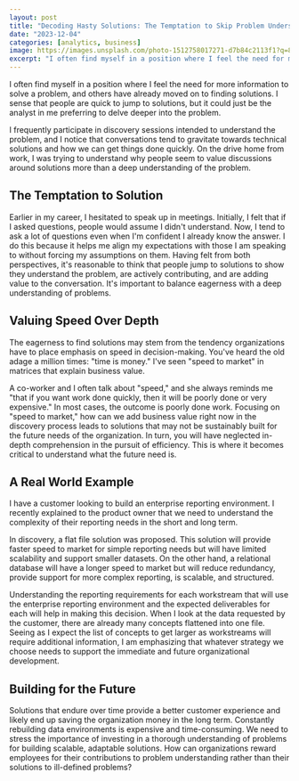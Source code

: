 ```yaml
---
layout: post
title: "Decoding Hasty Solutions: The Temptation to Skip Problem Understanding"
date: "2023-12-04"
categories: [analytics, business]
image: https://images.unsplash.com/photo-1512758017271-d7b84c2113f1?q=80&w=2070&auto=format&fit=crop&ixlib=rb-4.0.3&ixid=M3wxMjA3fDB8MHxwaG90by1wYWdlfHx8fGVufDB8fHx8fA%3D%3D
excerpt: "I often find myself in a position where I feel the need for more information to solve a problem, and others have already moved on to finding solutions. I sense that people are quick to jump to solutions, but it could just be the analyst in me preferring to delve deeper into the problem. I frequently participate in discovery sessions intended to understand the problem, and I notice that conversations tend to gravitate towards technical solutions and how we can get things done quickly. On the drive home from work, I was trying to understand why people seem to value discussions around solutions more than a deep understanding of the problem."
---
```


I often find myself in a position where I feel the need for more information to solve a problem, and others have already moved on to finding solutions. I sense that people are quick to jump to solutions, but it could just be the analyst in me preferring to delve deeper into the problem.

I frequently participate in discovery sessions intended to understand the problem, and I notice that conversations tend to gravitate towards technical solutions and how we can get things done quickly. On the drive home from work, I was trying to understand why people seem to value discussions around solutions more than a deep understanding of the problem.

## The Temptation to Solution
Earlier in my career, I hesitated to speak up in meetings. Initially, I felt that if I asked questions, people would assume I didn't understand. Now, I tend to ask a lot of questions even when I'm confident I already know the answer. I do this because it helps me align my expectations with those I am speaking to without forcing my assumptions on them. Having felt from both perspectives, it's reasonable to think that people jump to solutions to show they understand the problem, are actively contributing, and are adding value to the conversation. It's important to balance eagerness with a deep understanding of problems.

## Valuing Speed Over Depth
The eagerness to find solutions may stem from the tendency organizations have to place emphasis on speed in decision-making. You've heard the old adage a million times: "time is money." I've seen "speed to market" in matrices that explain business value.

A co-worker and I often talk about "speed," and she always reminds me "that if you want work done quickly, then it will be poorly done or very expensive." In most cases, the outcome is poorly done work. Focusing on "speed to market," how can we add business value right now in the discovery process leads to solutions that may not be sustainably built for the future needs of the organization. In turn, you will have neglected in-depth comprehension in the pursuit of efficiency. This is where it becomes critical to understand what the future need is.

## A Real World Example
I have a customer looking to build an enterprise reporting environment. I recently explained to the product owner that we need to understand the complexity of their reporting needs in the short and long term.

In discovery, a flat file solution was proposed. This solution will provide faster speed to market for simple reporting needs but will have limited scalability and support smaller datasets. On the other hand, a relational database will have a longer speed to market but will reduce redundancy, provide support for more complex reporting, is scalable, and structured.

Understanding the reporting requirements for each workstream that will use the enterprise reporting environment and the expected deliverables for each will help in making this decision. When I look at the data requested by the customer, there are already many concepts flattened into one file. Seeing as I expect the list of concepts to get larger as workstreams will require additional information, I am emphasizing that whatever strategy we choose needs to support the immediate and future organizational development.

## Building for the Future
Solutions that endure over time provide a better customer experience and likely end up saving the organization money in the long term. Constantly rebuilding data environments is expensive and time-consuming. We need to stress the importance of investing in a thorough understanding of problems for building scalable, adaptable solutions. How can organizations reward employees for their contributions to problem understanding rather than their solutions to ill-defined problems?